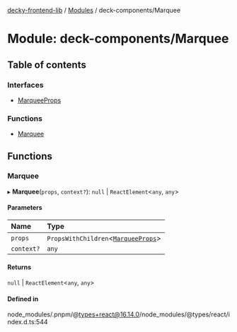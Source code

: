 [decky-frontend-lib](../README.md) / [Modules](../modules.md) / deck-components/Marquee

# Module: deck-components/Marquee

## Table of contents

### Interfaces

- [MarqueeProps](../interfaces/deck_components_Marquee.MarqueeProps.md)

### Functions

- [Marquee](deck_components_Marquee.md#marquee)

## Functions

### Marquee

▸ **Marquee**(`props`, `context?`): ``null`` \| `ReactElement`<`any`, `any`\>

#### Parameters

| Name | Type |
| :------ | :------ |
| `props` | `PropsWithChildren`<[`MarqueeProps`](../interfaces/deck_components_Marquee.MarqueeProps.md)\> |
| `context?` | `any` |

#### Returns

``null`` \| `ReactElement`<`any`, `any`\>

#### Defined in

node_modules/.pnpm/@types+react@16.14.0/node_modules/@types/react/index.d.ts:544
